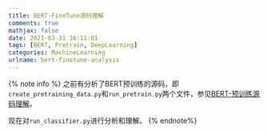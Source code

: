 ```yaml
---
title: BERT-FineTune源码理解
comments: true
mathjax: false
date: 2021-03-31 16:11:01
tags: [BERT, Pretrain, DeepLearning]
categories: MachineLearning
urlname: bert-finetune-analysis
---
```


<meta name="referrer" content="no-referrer" />

{% note info %}
之前有分析了BERT预训练的源码，即`create_pretraining_data.py`和`run_pretrain.py`两个文件，参见[BERT-预训练源码理解](https://hanielxx.com/MachineLearning/2021-02-23-bert-create-pretrain-data-analysis)。

现在对`run_classifier.py`进行分析和理解。
{% endnote%}

<!--more-->